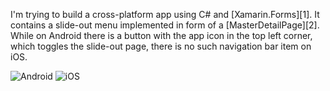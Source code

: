 I'm trying to build a cross-platform app using C# and [Xamarin.Forms][1]. It
contains a slide-out menu implemented in form of a [MasterDetailPage][2]. While
on Android there is a button with the app icon in the top left corner, which
toggles the slide-out page, there is no such navigation bar item on iOS.

![Android](https://raw.githubusercontent.com/perpetual-mobile/FormsMenuIcon/master/screenshots/result_android.png)
![iOS](https://raw.githubusercontent.com/perpetual-mobile/FormsMenuIcon/master/screenshots/result_ios.png)
